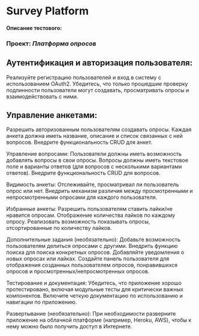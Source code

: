 # Survey Platform

#### Описание тестового:
### Проект: _Платформа опросов_

## Аутентификация и авторизация пользователя:
Реализуйте регистрацию пользователей и вход в систему с использованием OAuth2.
Убедитесь, что только прошедшие проверку подлинности пользователи могут создавать, просматривать опросы 
и взаимодействовать с ними.

## Управление анкетами:
Разрешить авторизованным пользователям создавать опросы.
Каждая анкета должна иметь название, описание и список связанных с ней вопросов.
Внедрите функциональность CRUD для анкет.

Управление вопросами:
Пользователи должны иметь возможность добавлять вопросы в свои опросы.
Вопросы должны иметь текстовое поле и варианты ответов (для вопросов с несколькими вариантами ответов).
Внедрите функциональность CRUD для вопросов.

Видимость анкеты:
Отслеживайте, просматривал ли пользователь опрос или нет.
Внедрить механизм различия между просмотренными и непросмотренными опросами для каждого пользователя.

Избранные анкеты:
Разрешить пользователям ставить лайки/не нравится опросам.
Отображение количества лайков по каждому опросу.
Реализовать возможность показывать опросы, отсортированные по количеству лайков.

Дополнительные задания (необязательно):
Добавьте возможность пользователям делиться опросами с другими.
Внедрить функцию поиска для поиска конкретных опросов.
Добавляйте уведомления о новых опросах или лайках.
Создайте панель пользователя для отображения созданных пользователем опросов, понравившихся опросов и 
просмотренных/непросмотренных опросов.

Тестирование и документация:
Убедитесь, что приложение хорошо протестировано, включая модульные тесты для критически важных компонентов.
Включите четкую документацию по использованию и навигации по приложению.

Развертывание (необязательно):
При необходимости разверните приложение на облачной платформе (например, Heroku, AWS), чтобы к нему можно было 
получить доступ в Интернете.
